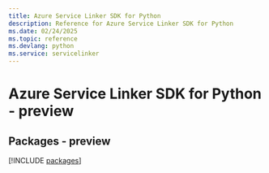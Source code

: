 ```yaml
---
title: Azure Service Linker SDK for Python
description: Reference for Azure Service Linker SDK for Python
ms.date: 02/24/2025
ms.topic: reference
ms.devlang: python
ms.service: servicelinker
---
```

# Azure Service Linker SDK for Python - preview
## Packages - preview
[!INCLUDE [packages](service-linker-index.md)]